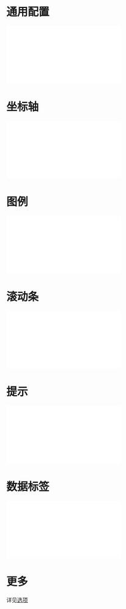 # 通用配置

<embed src="@/docs/options/plots/overview.zh.md"></embed>

# 坐标轴

<embed src="@/docs/options/plots/component/axis.zh.md"></embed>

# 图例

<embed src="@/docs/options/plots/component/legend.zh.md"></embed>

# 滚动条

<embed src="@/docs/options/plots/component/scrollbar.zh.md"></embed>

# 提示

<embed src="@/docs/options/plots/component/tooltip.zh.md"></embed>

# 数据标签

<embed src="@/docs/options/plots/label/overview.zh.md"></embed>

# 更多

详见[选项](/options)
